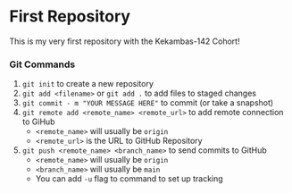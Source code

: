 # First Repository

This is my very first repository with the Kekambas-142 Cohort!

### Git Commands
1. `git init` to create a new repository
2. `git add <filename>` or `git add .` to add files to staged changes
3. `git commit - m "YOUR MESSAGE HERE"` to commit (or take a snapshot)
4. `git remote add <remote_name> <remote_url>` to add remote connection to GiHub
    - `<remote_name>` will usually be `origin`
    - `<remote_url>` is the URL to GitHub Repository
5. `git push <remote_name> <branch_name>` to send commits to GitHub
    - `<remote_name>` will usually be `origin`
    - `<branch_name>` will usually be `main`
    - You can add `-u` flag to command to set up tracking